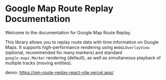 # Google Map Route Replay Documentation

Welcome to the documentation for Google Map Route Replay.

This library allows you to replay route data with time information on Google Maps.
It supports high-performance rendering using `WebGLOverlayView` (optional, recommended for many markers) and standard `google.maps.Marker` rendering (default), as well as simultaneous playback of multiple tracks (moving entities). 

demo: https://gm-route-replay-react-vite.vercel.app/